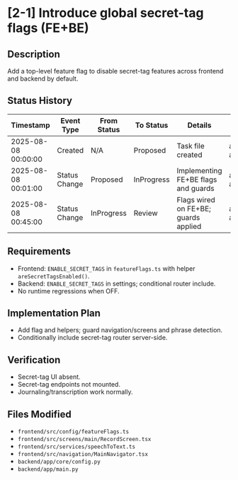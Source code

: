 # [2-1] Introduce global secret-tag flags (FE+BE)

## Description
Add a top-level feature flag to disable secret-tag features across frontend and backend by default.

## Status History
| Timestamp | Event Type | From Status | To Status | Details | User |
|-----------|------------|-------------|-----------|---------|------|
| 2025-08-08 00:00:00 | Created | N/A | Proposed | Task file created | ai-agent |
| 2025-08-08 00:01:00 | Status Change | Proposed | InProgress | Implementing FE+BE flags and guards | ai-agent |
| 2025-08-08 00:45:00 | Status Change | InProgress | Review | Flags wired on FE+BE; guards applied | ai-agent |

## Requirements
- Frontend: `ENABLE_SECRET_TAGS` in `featureFlags.ts` with helper `areSecretTagsEnabled()`.
- Backend: `ENABLE_SECRET_TAGS` in settings; conditional router include.
- No runtime regressions when OFF.

## Implementation Plan
- Add flag and helpers; guard navigation/screens and phrase detection.
- Conditionally include secret-tag router server-side.

## Verification
- Secret-tag UI absent.
- Secret-tag endpoints not mounted.
- Journaling/transcription work normally.

## Files Modified
- `frontend/src/config/featureFlags.ts`
- `frontend/src/screens/main/RecordScreen.tsx`
- `frontend/src/services/speechToText.ts`
- `frontend/src/navigation/MainNavigator.tsx`
- `backend/app/core/config.py`
- `backend/app/main.py`
